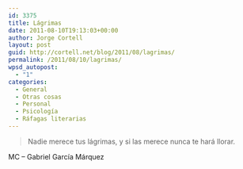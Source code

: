 ```yaml
---
id: 3375
title: Lágrimas
date: 2011-08-10T19:13:03+00:00
author: Jorge Cortell
layout: post
guid: http://cortell.net/blog/2011/08/lagrimas/
permalink: /2011/08/10/lagrimas/
wpsd_autopost:
  - "1"
categories:
  - General
  - Otras cosas
  - Personal
  - Psicología
  - Ráfagas literarias
---
```

> Nadie merece tus lágrimas, y si las merece nunca te hará llorar.

MC &#8211; Gabriel García Márquez